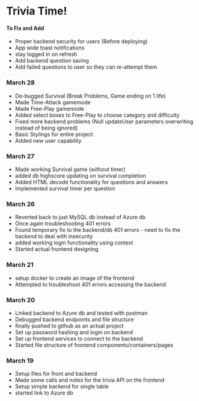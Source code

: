 # Trivia Time!

#### To Fix and Add

- Proper backend security for users (Before deploying)
- App wide toast notifications
- stay logged in on refresh
- Add backend question saving
- Add failed questions to user so they can re-attempt them

### March 28

- De-bugged Survival (Break Problems, Game ending on 1 life)
- Made Time-Attack gamemode
- Made Free-Play gamemode
- Added select boxes to Free-Play to choose category and difficulty
- Fixed more backend problems (Null updateUser parameters overwriting instead of being ignored)
- Basic Stylings for entire project
- Added new user capability

### March 27

- Made working Survival game (without timer)
- added db highscore updating on survival completion
- Added HTML decode functionality for questions and answers
- Implemented survival timer per question

### March 26

- Reverted back to just MySQL db instead of Azure db
- Once again troubleshooting 401 errors
- Found temporary fix to the backend/db 401 errors - need to fix the backend to deal with insecurity
- added working login functionality using context
- Started actual frontend designing

### March 21

- setup docker to create an image of the frontend
- Attempted to troubleshoot 401 errors accessing the backend

### March 20

- Linked backend to Azure db and tested with postman
- Debugged backend endpoints and file structure
- finally pushed to github as an actual project
- Set up password hashing and login on backend
- Set up frontend services to connect to the backend
- Started file structure of frontend components/containers/pages

### March 19

- Setup files for front and backend
- Made some calls and notes for the trivia API on the frontend
- Setup simple backend for single table
- started link to Azure db
